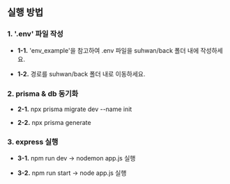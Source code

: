 ## 실행 방법

### 1. '.env' 파일 작성

- **1-1.** 'env_example'을 참고하여 .env 파일을 suhwan/back 폴더 내에 작성하세요.

- **1-2.** 경로를 suhwan/back 폴더 내로 이동하세요. 

### 2. prisma & db 동기화

- **2-1.** npx prisma migrate dev --name init

- **2-2.** npx prisma generate


### 3. express 실행

- **3-1.** npm run dev -> nodemon app.js 실행

- **3-2.** npm run start -> node app.js 실행


